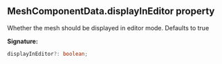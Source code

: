 
## MeshComponentData.displayInEditor property

Whether the mesh should be displayed in editor mode. Defaults to true

**Signature:**

```typescript
displayInEditor?: boolean;
```
